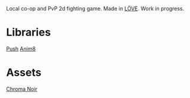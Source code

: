Local co-op and PvP 2d fighting game. Made in [LÖVE](http://love2d.org/). Work in progress.

# Libraries
[Push](https://github.com/Ulydev/push)
[Anim8](https://github.com/kikito/anim8)

# Assets
[Chroma Noir](https://itch.io/s/119322/chroma-noir-bundle)
